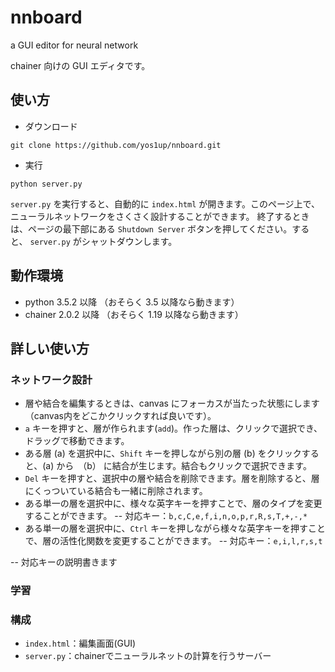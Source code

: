 # nnboard
a GUI editor for neural network

chainer 向けの GUI エディタです。

## 使い方
- ダウンロード
```
git clone https://github.com/yos1up/nnboard.git
```

- 実行
```
python server.py
```
`server.py` を実行すると、自動的に `index.html` が開きます。このページ上で、ニューラルネットワークをさくさく設計することができます。
終了するときは、ページの最下部にある `Shutdown Server` ボタンを押してください。すると、 `server.py` がシャットダウンします。

<!-- `server.py` automatically opens `index.html`; in this page you can edit neural networks on GUI.
Press `Shutdown Server` button in the page to shutdown `server.py`. Otherwise `server.py` continues running. -->

## 動作環境
- python 3.5.2 以降 （おそらく 3.5 以降なら動きます）
- chainer 2.0.2 以降 （おそらく 1.19 以降なら動きます）


## 詳しい使い方
### ネットワーク設計
- 層や結合を編集するときは、canvas にフォーカスが当たった状態にします（canvas内をどこかクリックすれば良いです）。
- `a` キーを押すと、層が作られます(`add`)。作った層は、クリックで選択でき、ドラッグで移動できます。
- ある層 (a) を選択中に、`Shift` キーを押しながら別の層 (b) をクリックすると、(a) から　（b） に結合が生じます。結合もクリックで選択できます。
- `Del` キーを押すと、選択中の層や結合を削除できます。層を削除すると、層にくっついている結合も一緒に削除されます。
- ある単一の層を選択中に、様々な英字キーを押すことで、層のタイプを変更することができます。
-- 対応キー：`b,c,C,e,f,i,n,o,p,r,R,s,T,+,-,*`
- ある単一の層を選択中に、`Ctrl` キーを押しながら様々な英字キーを押すことで、層の活性化関数を変更することができます。
-- 対応キー：`e,i,l,r,s,t`

-- 対応キーの説明書きます

### 学習


### 構成
- `index.html`：編集画面(GUI)
- `server.py`：chainerでニューラルネットの計算を行うサーバー
